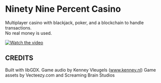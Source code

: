 # Ninety Nine Percent Casino

Multiplayer casino with blackjack, poker, and a blockchain to handle transactions.  
No real money is used.

[![Watch the video](https://img.youtube.com/https://www.youtube.com/watch?v=idnHqoDVcrE&t=1s/_5tFXJQIzi4/0.jpg)](https://www.youtube.com/watch?v=idnHqoDVcrE&t=1s)
## CREDITS

Built with libGDX.
Game audio by Kenney Vleugels (www.kenney.nl)
Game assets by Vecteezy.com and Screaming Brain Studios